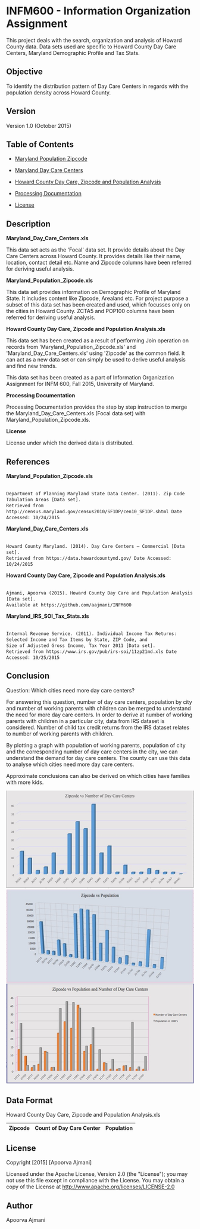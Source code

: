 INFM600 - Information Organization Assignment
=======

This project deals with the search, organization and analysis of Howard County data. 
Data sets used are specific to Howard County Day Care Centers, Maryland Demographic Profile and Tax Stats.


Objective
----------

To identify the distribution pattern of Day Care Centers in regards with the population density across Howard County.


Version
-------------
Version 1.0 (October 2015)


Table of Contents
-------------

* [Maryland Population Zipcode](https://github.com/aajmani/INFM600/raw/master/Maryland_Population_Zipcode.xls)

* [Maryland Day Care Centers](https://github.com/aajmani/INFM600/raw/master/Maryland_Day_Care_Centers.xls)

* [Howard County Day Care, Zipcode and Population Analysis](https://github.com/aajmani/INFM600/raw/master/Howard%20County%20Day%20Care%2C%20Zipcode%20and%20Population%20Analysis.xls)

* [Processing Documentation](https://github.com/aajmani/INFM600/raw/master/Processing_Documentation.pdf)
        
* [License](https://github.com/aajmani/INFM600/raw/master/LICENSE)
      

Description
------------

**Maryland_Day_Care_Centers.xls**

This data set acts as the 'Focal' data set. It provide details about the Day Care Centers across Howard County. It provides details like their name, location, contact detail etc. Name and Zipcode columns have been referred for deriving useful analysis. 


**Maryland_Population_Zipcode.xls** 

This data set provides information on Demographic Profile of Maryland State. It includes content like Zipcode, Arealand etc. For project purpose a subset of this data set has been created and used, which focusses only on the cities in Howard County. ZCTA5 and POP100 columns have been referred for deriving useful analysis.


**Howard County Day Care, Zipcode and Population Analysis.xls**

This data set has been created as a result of performing Join operation on records from 'Maryland_Population_Zipcode.xls' and 'Maryland_Day_Care_Centers.xls' using 'Zipcode' as the common field. It can act as a new data set or can simply be used to derive useful analysis and find new trends. 

This data set has been created as a part of Information Organization Assignment for INFM 600, Fall 2015, University of Maryland. 

**Processing Documentation**

Processing Documentation provides the step by step instruction to merge the Maryland_Day_Care_Centers.xls (Focal data set) with Maryland_Population_Zipcode.xls.

**License**

License under which the derived data is distributed.


References
-----------

**Maryland_Population_Zipcode.xls** 

```

Department of Planning Maryland State Data Center. (2011). Zip Code Tabulation Areas [Data set]. 
Retrieved from http://census.maryland.gov/census2010/SF1DP/cen10_SF1DP.shtml Date Accessed: 10/24/2015

```

**Maryland_Day_Care_Centers.xls**

```

Howard County Maryland. (2014). Day Care Centers – Commercial [Data set]. 
Retrieved from https://data.howardcountymd.gov/ Date Accessed: 10/24/2015

```

**Howard County Day Care, Zipcode and Population Analysis.xls**

```

Ajmani, Apoorva (2015). Howard County Day Care and Population Analysis [Data set]. 
Available at https://github.com/aajmani/INFM600 

```

**Maryland_IRS_SOI_Tax_Stats.xls**

```

Internal Revenue Service. (2011). Individual Income Tax Returns: Selected Income and Tax Items by State, ZIP Code, and 
Size of Adjusted Gross Income, Tax Year 2011 [Data set]. 
Retrieved from https://www.irs.gov/pub/irs-soi/11zp21md.xls Date Accessed: 10/25/2015

```

Conclusion
-----------

Question: Which cities need more day care centers?

For answering this question, number of day care centers, population by city and number of working parents with children can be merged to understand the need for more day care centers. In order to derive at number of working parents with children in a particular city, data from IRS dataset is considered. Number of child tax credit returns from the IRS dataset relates to number of working parents with children.  

By plotting a graph with population of working parents, population of city and the corresponding number of day care centers in the city, we can understand the demand for day care centers. The county can use this data to analyse which cities need more day care centers.

Approximate conclusions can also be derived on which cities have families with more kids. 


![Zipcode vs Number of Day Care Center](https://github.com/aajmani/INFM600/raw/master/Data%20Analysis/Zipcode%20vs%20Number%20of%20Day%20Care%20Center.jpg)
![Zipcode vs Population](https://github.com/aajmani/INFM600/raw/master/Data%20Analysis/Zipcode%20vs%20Population.jpg)
![Zipcode vs Population and Number of Day Care Centers](https://github.com/aajmani/INFM600/raw/master/Data%20Analysis/Zipcode%20vs%20Population%20and%20Number%20of%20Day%20Care%20Centers.jpg)


Data Format
-----------

Howard County Day Care, Zipcode and Population Analysis.xls

| Zipcode       | Count of Day Care Center| Population |
| ------------- |:-----------------------:| ----------:|

License
-----------
Copyright [2015] [Apoorva Ajmani]

Licensed under the Apache License, Version 2.0 (the "License");
you may not use this file except in compliance with the License.
You may obtain a copy of the License at http://www.apache.org/licenses/LICENSE-2.0

Author
----------
Apoorva Ajmani